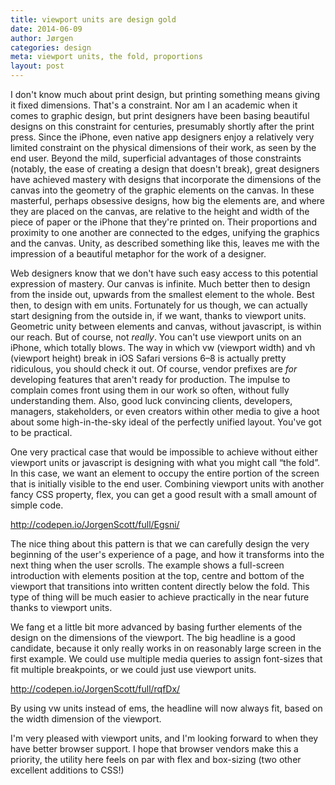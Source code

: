 ```yaml
---
title: viewport units are design gold
date: 2014-06-09
author: Jørgen
categories: design
meta: viewport units, the fold, proportions
layout: post
---
```

I don't know much about print design, but printing something means giving it fixed dimensions. That's a constraint. Nor am I an academic when it comes to graphic design, but print designers have been basing beautiful designs on this constraint for centuries, presumably shortly after the print press. Since the iPhone, even native app designers enjoy a relatively very limited constraint on the physical dimensions of their work, as seen by the end user. Beyond the mild, superficial advantages of those constraints (notably, the ease of creating a design that doesn't break), great designers have achieved mastery with designs that incorporate the dimensions of the canvas into the geometry of the graphic elements on the canvas. In these masterful, perhaps obsessive designs, how big the elements are, and where they are placed on the canvas, are relative to the height and width of the piece of paper or the iPhone that they're printed on. Their proportions and proximity to one another are connected to the edges, unifying the graphics and the canvas. Unity, as described something like this, leaves me with the impression of a beautiful metaphor for the work of a designer.

Web designers know that we don't have such easy access to this potential expression of mastery. Our canvas is infinite. Much better then to design from the inside out, upwards from the smallest element to the whole. Best then, to design with em units. Fortunately for us though, we can actually start designing from the outside in, if we want, thanks to viewport units. Geometric unity between elements and canvas, without javascript, is within our reach. But of course, not *really*. You can't use viewport units on an iPhone, which totally blows. The way in which vw (viewport width) and vh (viewport height) break in iOS Safari versions 6–8 is actually pretty ridiculous, you should check it out. Of course, vendor prefixes are *for* developing features that aren't ready for production. The impulse to complain comes front using them in our work so often, without fully understanding them. Also, good luck convincing clients, developers, managers, stakeholders, or even creators within other media to give a hoot about some high-in-the-sky ideal of the perfectly unified layout. You've got to be practical.

One very practical case that would be impossible to achieve without either viewport units or javascript is designing with what you might call “the fold”. In this case, we want an element to occupy the entire portion of the screen that is initially visible to the end user. Combining viewport units with another fancy CSS property, flex, you can get a good result with a small amount of simple code.

http://codepen.io/JorgenScott/full/Egsni/

The nice thing about this pattern is that we can carefully design the very beginning of the user's experience of a page, and how it transforms into the next thing when the user scrolls. The example shows a full-screen introduction with elements position at the top, centre and bottom of the viewport that transitions into written content directly below the fold. This type of thing will be much easier to achieve practically in the near future thanks to viewport units.

We fang et a little bit more advanced by basing further elements of the design on the dimensions of the viewport. The big headline is a good candidate, because it only really works in on reasonably large screen in the first example. We could use multiple media queries to assign font-sizes that fit multiple breakpoints, or we could just use viewport units.

http://codepen.io/JorgenScott/full/rqfDx/

By using vw units instead of ems, the headline will now always fit, based on the width dimension of the viewport.

I'm very pleased with viewport units, and I'm looking forward to when they have better browser support. I hope that browser vendors make this a priority, the utility here feels on par with flex and box-sizing (two other excellent additions to CSS!)